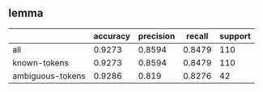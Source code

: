 
## lemma

|                  | accuracy | precision | recall | support |
|------------------|----------|-----------|--------|---------|
| all              | 0.9273   | 0.8594    | 0.8479 | 110     |
| known-tokens     | 0.9273   | 0.8594    | 0.8479 | 110     |
| ambiguous-tokens | 0.9286   | 0.819     | 0.8276 | 42      |

